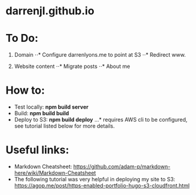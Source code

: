 # darrenjl.github.io

# To Do:
1. Domain
⋅⋅* Configure darrenlyons.me to point at S3
⋅⋅* Redirect www.

2. Website content
⋅⋅* Migrate posts
⋅⋅* About me

# How to:
* Test locally: **npm build server**
* Build: **npm build build**
* Deploy to S3: **npm build deploy**
...* requires AWS cli to be configured, see tutorial listed below for more details.

# Useful links:
* Markdown Cheatsheet: https://github.com/adam-p/markdown-here/wiki/Markdown-Cheatsheet
* The following tutorial was very helpful in deploying my site to S3: https://agop.me/post/https-enabled-portfolio-hugo-s3-cloudfront.html
